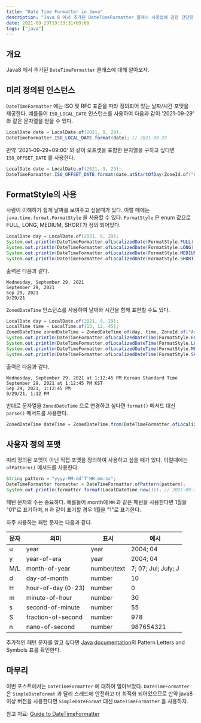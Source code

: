 ```yaml
---
title: "Date Time Formatter in Java"
description: "Java 8 에서 추가된 DateTimeFormatter 클래스 사용법에 관한 간단한 정리"
date: 2021-09-29T19:33:31+09:00
tags: ["java"]
---
```


## 개요

Java8 에서 추가된 `DateTimeFormatter` 클래스에 대해 알아보자.

## 미리 정의된 인스턴스

`DateTimeFormatter` 에는 ISO 및 RFC 표준을 따라 정의되어 있는 날짜/시간 포맷을 제공한다. 예를들어 `ISO_LOCAL_DATE` 인스턴스를 사용하여 다음과 같이 '2021-09-29' 와 같은 문자열을 얻을 수 있다.

```java
LocalDate date = LocalDate.of(2021, 9, 29);
DateTimeFormatter.ISO_LOCAL_DATE.format(date); // 2021-09-29
```

만약 '2021-09-29+09:00' 와 같이 오프셋을 포함한 문자열을 구하고 싶다면 `ISO_OFFSET_DATE` 를 사용한다.

```java
LocalDate date = LocalDate.of(2021, 9, 29);
DateTimeFormatter.ISO_OFFSET_DATE.format(date.atStartOfDay(ZoneId.of("UTC+9"))); // 2021-09-29+09:00
```

## FormatStyle의 사용

사람이 이해하기 쉽게 날짜를 보여주고 싶을때가 있다. 이럴 때에는 `java.time.format.FormatStyle` 을 사용할 수 있다. `FormatStyle` 은 enum 값으로 FULL, LONG, MEDIUM, SHORT가 정의 되어있다.

```java
LocalDate day = LocalDate.of(2021, 9, 29);
System.out.println(DateTimeFormatter.ofLocalizedDate(FormatStyle.FULL).format(day));
System.out.println(DateTimeFormatter.ofLocalizedDate(FormatStyle.LONG).format(day));
System.out.println(DateTimeFormatter.ofLocalizedDate(FormatStyle.MEDIUM).format(day));
System.out.println(DateTimeFormatter.ofLocalizedDate(FormatStyle.SHORT).format(day));
```

출력은 다음과 같다.

```
Wednesday, September 29, 2021
September 29, 2021
Sep 29, 2021
9/29/21
```

`ZonedDateTime` 인스턴스를 사용하여 날짜와 시간을 함께 표현할 수도 있다.

```java
LocalDate day = LocalDate.of(2021, 9, 29);
LocalTime time = LocalTime.of(13, 12, 45);
ZonedDateTime zonedDateTime = ZonedDateTime.of(day, time, ZoneId.of("Asia/Seoul"));
System.out.println(DateTimeFormatter.ofLocalizedDateTime(FormatStyle.FULL).format(zonedDateTime));
System.out.println(DateTimeFormatter.ofLocalizedDateTime(FormatStyle.LONG).format(zonedDateTime));
System.out.println(DateTimeFormatter.ofLocalizedDateTime(FormatStyle.MEDIUM).format(zonedDateTime));
System.out.println(DateTimeFormatter.ofLocalizedDateTime(FormatStyle.SHORT).format(zonedDateTime));
```

출력은 다음과 같다.

```
Wednesday, September 29, 2021 at 1:12:45 PM Korean Standard Time
September 29, 2021 at 1:12:45 PM KST
Sep 29, 2021, 1:12:45 PM
9/29/21, 1:12 PM
```

반대로 문자열을 `ZonedDateTime` 으로 변경하고 싶다면 `format()` 메서드 대신 `parse()` 메서드를 사용한다.

```java
ZonedDateTime dateTime = ZonedDateTime.from(DateTimeFormatter.ofLocalizedDateTime(FormatStyle.FULL).parse("Wednesday, September 29, 2021 at 1:12:45 PM Korean Standard Time"));
```

## 사용자 정의 포맷

미리 정의된 포맷이 아닌 직접 포맷을 정의하여 사용하고 싶을 때가 있다. 이럴때에는 `ofPattern()` 메서드를 사용한다.

```java
String pattern = "yyyy-MM-dd'T'HH:mm:ss";
DateTimeFormatter formatter = DateTimeFormatter.ofPattern(pattern);
System.out.println(formatter.format(LocalDateTime.now())); // 2021-09-29T12:26:18
```

패턴 문자의 수는 중요하다. 예를들어 month에 `MM` 과 같은 패턴을 사용한다면 1월을 "01"로 표기하며, `M` 과 같이 표기할 경우 1월을 "1"로 표기한다.

자주 사용하는 패턴 문자는 다음과 같다.

| 문자 | 의미 | 표시 | 예시 |
| --- | --- | --- | --- |
| u | year | year | 2004; 04 |
| y | year-of-era | year | 2004; 04 |
| M/L | month-of-year | number/text | 7; 07; Jul; July; J |
| d | day-of-month | number | 10 |
| H | hour-of-day (0-23) | number | 0 |
| m | minute-of-hour | number | 30 |
| s | second-of-minute | number | 55 |
| S | fraction-of-second | number | 978 |
| n | nano-of-second | number | 987654321 |

추가적인 패턴 문자를 알고 싶다면 [Java documentation](https://docs.oracle.com/en/java/javase/11/docs/api/java.base/java/time/format/DateTimeFormatter.html)의 Pattern Letters and Symbols 표를 확인한다.

## 마무리

이번 포스트에서는 `DateTimeFormatter` 에 대하여 알아보았다. `DateTimeFormatter` 은 `SimpleDateFormat` 과 달리 스레드에 안전하고 더 최적화 되어있으므로 만약 java8 이상 버전을 사용한다면 `SimpleDateFormat` 대신 `DateTimeFormatter` 을 사용하자.

참고 자료: [Guide to DateTimeFormatter](https://www.baeldung.com/java-datetimeformatter)
